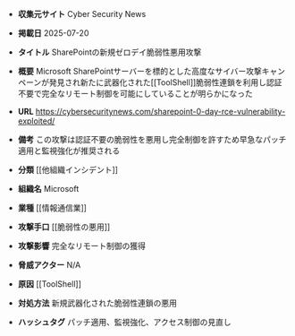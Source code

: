 - **収集元サイト**
Cyber Security News

- **掲載日**
2025-07-20

- **タイトル**
SharePointの新規ゼロデイ脆弱性悪用攻撃

- **概要**
Microsoft SharePointサーバーを標的とした高度なサイバー攻撃キャンペーンが発見され新たに武器化された[[ToolShell]]脆弱性連鎖を利用し認証不要で完全なリモート制御を可能にしていることが明らかになった

- **URL**
https://cybersecuritynews.com/sharepoint-0-day-rce-vulnerability-exploited/

- **備考**
この攻撃は認証不要の脆弱性を悪用し完全制御を許すため早急なパッチ適用と監視強化が推奨される

- **分類**
[[他組織インシデント]]

- **組織名**
Microsoft

- **業種**
[[情報通信業]]

- **攻撃手口**
[[脆弱性の悪用]]

- **攻撃影響**
完全なリモート制御の獲得

- **脅威アクター**
N/A

- **原因**
[[ToolShell]]

- **対処方法**
新規武器化された脆弱性連鎖の悪用

- **ハッシュタグ**
パッチ適用、監視強化、アクセス制御の見直し
